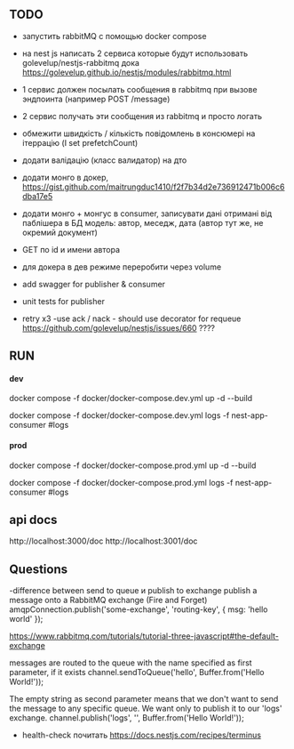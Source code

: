## TODO

-   запустить rabbitMQ с помощью docker compose
-   на nest js написать 2 сервиса которые будут использовать golevelup/nestjs-rabbitmq
    дока <a href="https://golevelup.github.io/nestjs/modules/rabbitmq.html" target="_blank">https://golevelup.github.io/nestjs/modules/rabbitmq.html</a>
-   1 сервис должен посылать сообщения в rabbitmq при вызове эндпоинта (например POST /message)
-   2 сервис получать эти сообщения из rabbitmq и просто логать
-   обмежити швидкість / кількість повідомлень в консюмері на ітеррацію (I set prefetchCount)
-   додати валідацію (класс валидатор) на дто
-   додати монго в докер, https://gist.github.com/maitrungduc1410/f2f7b34d2e736912471b006c6dba17e5
-   додати монго + монгус в consumer, записувати дані отримані від паблішера в БД
    модель: автор, меседж, дата (автор тут же, не окремий документ)
-   GET по id и имени автора
-   для докера в дев режиме переробити через volume
-   add swagger for publisher & consumer
-   unit tests for publisher

-   retry x3 -use ack / nack - should use decorator for requeue https://github.com/golevelup/nestjs/issues/660 ????

## RUN

#### dev

docker compose -f docker/docker-compose.dev.yml up -d --build

docker compose -f docker/docker-compose.dev.yml logs -f nest-app-consumer #logs

#### prod

docker compose -f docker/docker-compose.prod.yml up -d --build

docker compose -f docker/docker-compose.prod.yml logs -f nest-app-consumer #logs

## api docs

http://localhost:3000/doc
http://localhost:3001/doc

## Questions

-difference between send to queue и publish to exchange
publish a message onto a RabbitMQ exchange (Fire and Forget)
amqpConnection.publish('some-exchange', 'routing-key', { msg: 'hello world' });

https://www.rabbitmq.com/tutorials/tutorial-three-javascript#the-default-exchange

messages are routed to the queue with the name specified as first parameter, if it exists
channel.sendToQueue('hello', Buffer.from('Hello World!'));

The empty string as second parameter means that we don't want to send the message to any specific queue.
We want only to publish it to our 'logs' exchange.
channel.publish('logs', '', Buffer.from('Hello World!'));

-   health-check почитать https://docs.nestjs.com/recipes/terminus

